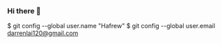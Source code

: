 ### Hi there 👋
$ git config --global user.name "Hafrew"
$ git config --global user.email darrenlai120@gmail.com
<!--
**Hafrew/hafrew** is a ✨ _special_ ✨ repository because its `README.md` (this file) appears on your GitHub profile.
$ git config --global user.name "John Doe"
$ git config --global user.email johndoe@example.com
Here are some ideas to get you started:

- 🔭 I’m currently working on ...
- 🌱 I’m currently learning ...
- 👯 I’m looking to collaborate on ...
- 🤔 I’m looking for help with ...
- 💬 Ask me about ...
- 📫 How to reach me: ...
- 😄 Pronouns: ...
- ⚡ Fun fact: ...
-->
